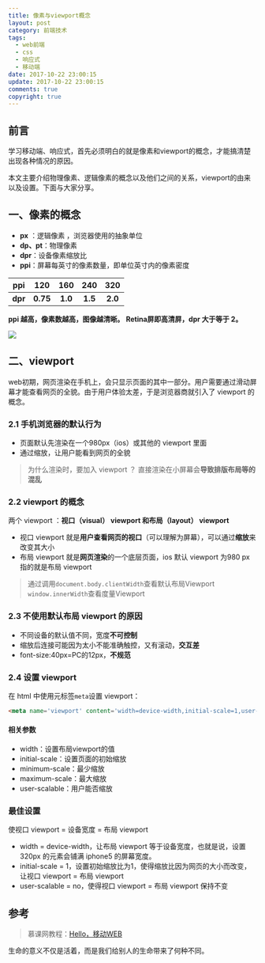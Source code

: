 ```yaml
---
title: 像素与viewport概念
layout: post
category: 前端技术
tags:
  - web前端
  - css
  - 响应式
  - 移动端
date: 2017-10-22 23:00:15
update: 2017-10-22 23:00:15
comments: true
copyright: true
---
```

## 前言

学习移动端、响应式，首先必须明白的就是像素和viewport的概念，才能搞清楚出现各种情况的原因。

本文主要介绍物理像素、逻辑像素的概念以及他们之间的关系，viewport的由来以及设置。下面与大家分享。

<!-- more -->
## 一、像素的概念

- **px** ：逻辑像素 ，浏览器使用的抽象单位
- **dp、pt**：物理像素
- **dpr**：设备像素缩放比
- **ppi**：屏幕每英寸的像素数量，即单位英寸内的像素密度

| ppi | 120 | 160 | 240 | 320 |
|:----:|:-----:|:-----:|:-----:|:-----:|
| **dpr** | **0.75** | **1.0**| **1.5** | **2.0** |

**ppi 越高，像素数越高，图像越清晰。**
**Retina屏即高清屏，dpr 大于等于 2。**

![](https://upload-images.jianshu.io/upload_images/7295449-25570b746afcccd5.png?imageMogr2/auto-orient/strip%7CimageView2/2/w/1240)

## 二、viewport 

web初期，网页渲染在手机上，会只显示页面的其中一部分。用户需要通过滑动屏幕才能查看网页的全貌。由于用户体验太差，于是浏览器商就引入了 viewport 的概念。

### 2.1 手机浏览器的默认行为

- 页面默认先渲染在一个980px（ios）或其他的 viewport 里面
- 通过缩放，让用户能看到网页的全貌

>为什么渲染时，要加入 viewport ？
直接渲染在小屏幕会**导致排版布局等的混乱**

### 2.2 viewport 的概念
两个 viewport ：**视口（visual） viewport **和**布局（layout） viewport**

- 视口 viewport 就是**用户查看网页的视口**（可以理解为屏幕），可以通过**缩放**来改变其大小
- 布局 viewport 就是**网页渲染**的一个底层页面，ios 默认 viewport 为980 px 指的就是布局 viewport

>通过调用`document.body.clientWidth`查看默认布局Viewport
`window.innerWidth`查看度量Viewport

### 2.3 不使用默认布局 viewport 的原因

- 不同设备的默认值不同，宽度**不可控制**
- 缩放后连接可能因为太小不能准确触控，又有滚动，**交互差**
- font-size:40px=PC的12px，**不规范**

### 2.4 设置 viewport
在 html 中使用元标签`meta`设置 viewport：
```html
<meta name='viewport' content='width=device-width,initial-scale=1,user-scalabel=no'>
```
#### 相关参数
- width：设置布局viewport的值
- initial-scale：设置页面的初始缩放
- minimum-scale：最少缩放
- maximum-scale：最大缩放
- user-scalable：用户能否缩放 

### 最佳设置
使视口 viewport = 设备宽度 = 布局 viewport

- width = device-width，让布局 viewport 等于设备宽度，也就是说，设置 320px 的元素会铺满 iphone5 的屏幕宽度。
- initial-scale = 1，设置初始缩放比为1，使得缩放比因为网页的大小而改变，让视口 viewport = 布局 viewport
- user-scalable = no，使得视口 viewport = 布局 viewport 保持不变


## 参考
>慕课网教程：[Hello，移动WEB](https://www.imooc.com/learn/494)

<Quote>生命的意义不仅是活着，而是我们给别人的生命带来了何种不同。</Quote>
